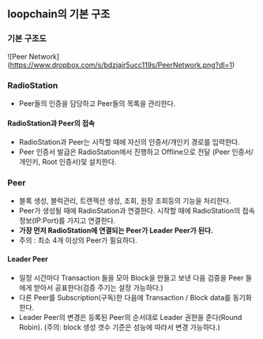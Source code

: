 


## loopchain의 기본 구조

### 기본 구조도 

![Peer Network] (https://www.dropbox.com/s/bdzjajr5ucc119s/PeerNetwork.png?dl=1)



### RadioStation

* Peer들의 인증을 담당하고 Peer들의 목록을 관리한다. 


#### RadioStation과 Peer의 접속 
* RadioStation과 Peer는 시작할 때에 자신의 인증서/개인키 경로를 입력한다. 
* Peer 인증서 발급은 RadioStation에서 진행하고 Offline으로 전달 (Peer 인증서/개인키, Root 인증서)및 설치한다. 

### Peer
* 블록 생성, 블럭관리, 트랜젝션 생성, 조회, 원장 조회등의 기능을 처리한다. 
* Peer가 생성될 때에 RadioStation과 연결한다. 시작할 때에 RadioStation의 접속정보(IP:Port)를 가지고 연결한다. 
* **가장 먼저 RadioStation에 연결되는 Peer가 Leader Peer가 된다.**
* 주의 : 최소 4개 이상의 Peer가 필요하다.

#### Leader Peer 
* 일정 시간마다 Transaction 들을 모아 Block을 만들고 보낸 다음 검증을 Peer 들에게 받아서 공표한다(검증 주기는 설정 가능하다.)
* 다른 Peer를 Subscription(구독)한 다음에 Transaction / Block data를 동기화한다.
* Leader Peer의 변경은 등록된 Peer의 순서대로 Leader 권한을 준다(Round Robin). (주의: block 생성 갯수 기준은 성능에 따라서 변경 가능하다.)





